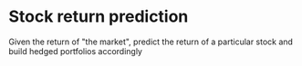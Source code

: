 # Stock return prediction
Given the return of "the market", predict the return of a particular stock and build hedged portfolios accordingly

